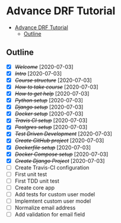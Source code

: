 # Advance DRF Tutorial

<!-- TOC -->

- [Advance DRF Tutorial](#advance-drf-tutorial)
  - [Outline](#outline)

<!-- /TOC -->

## Outline

- [x] ~~_Welcome_~~ [2020-07-03]
- [x] ~~_Intro_~~ [2020-07-03]
- [x] ~~_Course structure_~~ [2020-07-03]
- [x] ~~_How to take course_~~ [2020-07-03]
- [x] ~~_How to get help_~~ [2020-07-03]
- [x] ~~_Python setup_~~ [2020-07-03]
- [x] ~~_Django setup_~~ [2020-07-03]
- [x] ~~_Docker setup_~~ [2020-07-03]
- [x] ~~_Travis CI setup_~~ [2020-07-03]
- [x] ~~_Postgres setup_~~ [2020-07-03]
- [x] ~~_Test Driven Development_~~ [2020-07-03]
- [x] ~~_Create GitHub project_~~ [2020-07-03]
- [x] ~~_Dockerfile setup_~~ [2020-07-03]
- [x] ~~_Docker Compose setup_~~ [2020-07-03]
- [x] ~~_Create Django Project_~~ [2020-07-03]
- [ ] Create Travis-CI configuration
- [ ] First unit test
- [ ] First TDD unit test
- [ ] Create core app
- [ ] Add tests for custom user model
- [ ] Implemtent custom user model
- [ ] Normalize email address
- [ ] Add validation for email field
